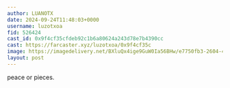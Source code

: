 ```yaml
---
author: LUANOTX
date: 2024-09-24T11:48:03+0000
username: luzotxoa
fid: 526424
cast_id: 0x9f4cf35cfdeb92c1b6a80624a243d78e7b4390cc
cast: https://farcaster.xyz/luzotxoa/0x9f4cf35c
image: https://imagedelivery.net/BXluQx4ige9GuW0Ia56BHw/e7750fb3-2604-46ea-0f6e-26be5cc61f00/original
layout: post
---
```


peace or pieces.

<img src='https://imagedelivery.net/BXluQx4ige9GuW0Ia56BHw/e7750fb3-2604-46ea-0f6e-26be5cc61f00/original' alt='' referrerpolicy='no-referrer'/>
